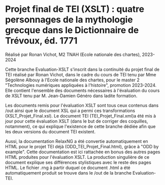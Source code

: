# Projet final de TEI (XSLT) : quatre personnages de la mythologie grecque dans le Dictionnaire de Trévoux, éd. 1771
Réalisé par Ronan Vichot, M2 TNAH (Ecole nationale des chartes), 2023-2024

Cette branche Evaluation-XSLT s'inscrit dans la continuité du projet final de TEI réalisé par Ronan Vichot, dans le cadre du cours de TEI tenu par Mme Ségolène Albouy à l'Ecole nationale des chartes, pour le master 2 "Technologies numériques appliquées à l'histoire", promotion 2023-2024. Elle contient l'ensemble des documents nécessaires à l'évaluation du cours de XSLT tenu par M. Jean-Damien Généro dans ladite formation.

Les documents remis pour l'évaluation XSLT sont tous ceux contenus dans /out ainsi que le document XSL qui a permi ces transformations (XSLT_Projet_Final.xsl). Le document TEI (TEI_Projet_Final.xml)a été mis à jour pour cette évaluation XSLT (dans le but de corriger des coquilles, notamment), ce qui explique l'existence de cette branche dédiée afin que les deux versions du document TEI existent.

Aussi, la documentation RelaxNG a été convertie automatiquement en HTML pour le projet TEI déjà (ODD_TEI_Projet_Final.html), grâce à "ODD by example". Cette documentation est ici rattachée en bonus des autres pages HTML produites pour l'évaluation XSLT. La production singulière de ce document explique ses différences stylistiques avec le reste des pages HTML. Le fichier .rng à partir duquel ce document .html a été automatiquement produit se trouve dans le /out de la branche Evaluation-TEI.
